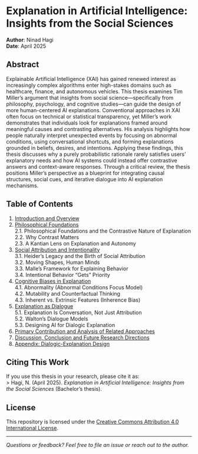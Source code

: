 # Explanation in Artificial Intelligence: Insights from the Social Sciences

**Author**: Ninad Hagi  
**Date**: April 2025 

## Abstract  
Explainable Artificial Intelligence (XAI) has gained renewed interest as increasingly complex algorithms enter high-stakes domains such as healthcare, finance, and autonomous vehicles. This thesis examines Tim Miller’s argument that insights from social science—specifically from philosophy, psychology, and cognitive studies—can guide the design of more human-centered AI explanations. Conventional approaches in XAI often focus on technical or statistical transparency, yet Miller’s work demonstrates that individuals look for explanations framed around meaningful causes and contrasting alternatives. His analysis highlights how people naturally interpret unexpected events by focusing on abnormal conditions, using conversational shortcuts, and forming explanations grounded in beliefs, desires, and intentions. Applying these findings, this thesis discusses why a purely probabilistic rationale rarely satisfies users’ explanatory needs and how AI systems could instead offer contrastive answers and context-aware responses. Through a critical review, the thesis positions Miller’s perspective as a blueprint for integrating causal structures, social cues, and iterative dialogue into AI explanation mechanisms. 

## Table of Contents  
1. [Introduction and Overview](#introduction-and-overview)  
2. [Philosophical Foundations](#philosophical-foundations)  
   2.1. Philosophical Foundations and the Contrastive Nature of Explanation  
   2.2. Why Contrast Matters  
   2.3. A Kantian Lens on Explanation and Autonomy  
3. [Social Attribution and Intentionality](#social-attribution-and-intentionality)  
   3.1. Heider’s Legacy and the Birth of Social Attribution  
   3.2. Moving Shapes, Human Minds  
   3.3. Malle’s Framework for Explaining Behavior  
   3.4. Intentional Behavior “Gets” Priority  
4. [Cognitive Biases in Explanation](#cognitive-biases-in-explanation)  
   4.1. Abnormality (Abnormal Conditions Focus Model)  
   4.2. Mutability and Counterfactual Thinking  
   4.3. Inherent vs. Extrinsic Features (Inherence Bias)  
5. [Explanation as Dialogue](#explanation-as-dialogue)  
   5.1. Explanation Is Conversation, Not Just Attribution  
   5.2. Walton’s Dialogue Models  
   5.3. Designing AI for Dialogic Explanation  
6. [Primary Contribution and Analysis of Related Approaches](#primary-contribution-and-analysis-of-related-approaches)  
7. [Discussion, Conclusion and Future Research Directions](#discussion-conclusion-and-future-research-directions)  
8. [Appendix: Dialogic-Explanation Design](#appendix-dialogic-explanation-design) 




## Citing This Work  
If you use this thesis in your research, please cite it as:  
&gt; Hagi, N. (April 2025). *Explanation in Artificial Intelligence: Insights from the Social Sciences* (Bachelor’s thesis). 

## License  
This repository is licensed under the [Creative Commons Attribution 4.0 International License](LICENSE).  

---

*Questions or feedback? Feel free to file an issue or reach out to the author.*
